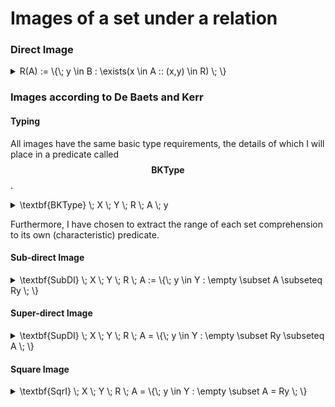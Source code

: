 # Images of a set under a relation

### Direct Image

<details>

<summary><span class="math">R(A) := \{\; y \in B : \exists(x \in A :: (x,y) \in R) \; \}</span></summary>

***

$$\textbf{Relation} \; X \; Y \; R$$

$$\textbf{Includes} \; A \; X$$

***

&#x20;Alloy provides syntax for the direct image. $$R(A)$$ is written in Alloy as `A.R`

</details>

### Images according to De Baets and Kerr

#### Typing

All images have the same basic type requirements, the details of which I will place in a predicate called $$\textbf{BKType}$$.&#x20;

<details>

<summary><span class="math">\textbf{BKType} \; X \; Y \; R \; A \; y</span></summary>

***

$$\textbf{Relation} \; X \; Y \; R$$

$$A \subseteq X$$

$$y \in Y$$

***

```
pred BKType(X,Y: set univ, R: univ->univ, A: set univ, y: univ) {
  R in X->Y
  A in X
  y in Y
}
```

</details>

Furthermore, I have chosen to extract the range of each set comprehension to its own (characteristic) predicate.

#### Sub-direct Image

<details>

<summary><span class="math">\textbf{SubDI} \; X \; Y \; R \; A := \{\; y \in Y : \empty \subset A \subseteq Ry \; \}</span></summary>

***

**Notation.**

1. $$\textbf{SubDI} \; X \; Y \; R \; A$$ can be written $$\textbf{SubDI} \; R \; A$$ when $$X$$ and $$Y$$ are clear from the context.
2. $$\textbf{SubDI} \; R \; A$$ is written in symbols as $$R^{\vartriangleleft}(A)$$

***

```
fun SubDI(X,Y: set univ, R: univ->univ, A: univ) : set univ {
  { y: Y | SubDI[X,Y,R,A,y] }
}

pred SubDI(X,Y: set univ, R: univ->univ, A: set univ, y: univ) {
  BKType[X,Y,R,A,y]

  some A
  A in R.y
}
```

</details>

#### Super-direct Image

<details>

<summary><span class="math">\textbf{SupDI} \; X \; Y \; R \; A  =  \{\; y \in Y : \empty \subset Ry \subseteq A  \; \}</span></summary>

***

**Notation.**

1. $$\textbf{SupDI} \; X \; Y \; R \; A$$ can be written $$\textbf{SupDI} \; R \; A$$ when $$X$$ and $$Y$$ are clear from the context.
2. $$\textbf{SupDI} \; R \; A$$ is written in symbols as $$R^{\vartriangleright}(A)$$

***

```
fun SupDI(X,Y: set univ, R: univ->univ, A: univ) : set univ {
  { y: Y | SupDI[X,Y,R,A,y] }
}

pred SupDI(X,Y: set univ, R: univ->univ, A: set univ, y: univ) {
  BKType[X,Y,R,A,y]

  some R.y
  R.y in A
}
```

</details>

#### Square Image

<details>

<summary><span class="math">\textbf{SqrI} \; X \; Y \; R \; A  =  \{\; y \in Y : \empty \subset A = Ry  \; \}</span></summary>

***

**Notation.**

1. $$\textbf{SqrI} \; X \; Y \; R \; A$$ can be written $$\textbf{SqrI} \; R \; A$$ when $$X$$ and $$Y$$ are clear from the context.
2. $$\textbf{SqrI} \; R \; A$$ is written in symbols as $$R^{\diamond}(A)$$

***

```
fun SqrI(X,Y: set univ, R: univ->univ, A: univ) : set univ {
  { y: B | SqrI[X,Y,R,A,y] }
}

pred SqrI(X,Y: set univ, R: univ->univ, A: set univ, y: univ) {
  BKType[X,Y,R,A,y]

  some A
  A = R.y
}
```

</details>
